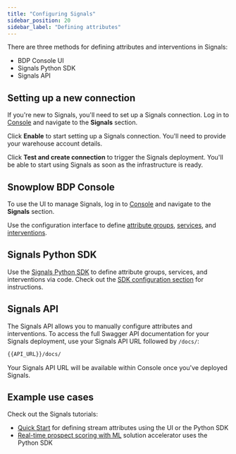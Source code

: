 ```yaml
---
title: "Configuring Signals"
sidebar_position: 20
sidebar_label: "Defining attributes"
---
```


There are three methods for defining attributes and interventions in Signals:
* BDP Console UI
* Signals Python SDK
* Signals API

## Setting up a new connection

If you're new to Signals, you'll need to set up a Signals connection. Log in to [Console](https://console.snowplowanalytics.com) and navigate to the **Signals** section.

<!-- TODO image initial landing page no deployment -->

Click **Enable** to start setting up a Signals connection. You'll need to provide your warehouse account details.

<!-- TODO image setup page -->

Click **Test and create connection** to trigger the Signals deployment. You'll be able to start using Signals as soon as the infrastructure is ready.

## Snowplow BDP Console

To use the UI to manage Signals, log in to [Console](https://console.snowplowanalytics.com) and navigate to the **Signals** section.

Use the configuration interface to define [attribute groups](/docs/signals/configuration/attribute-groups/index.md), [services](/docs/signals/configuration/services/index.md), and [interventions](/docs/signals/configuration/interventions/index.md).

<!-- TODO image initial landing page -->

## Signals Python SDK

Use the [Signals Python SDK](https://github.com/snowplow-incubator/snowplow-signals-sdk) to define attribute groups, services, and interventions via code. Check out the [SDK configuration section](/docs/signals/configuration/using-python-sdk/index.md) for instructions.

## Signals API

The Signals API allows you to manually configure attributes and interventions. To access the full Swagger API documentation for your Signals deployment, use your Signals API URL followed by `/docs/`:

```bash
{{API_URL}}/docs/
```

Your Signals API URL will be available within Console once you've deployed Signals.

## Example use cases

Check out the Signals tutorials:
* [Quick Start](/tutorials/signals-quickstart/start) for defining stream attributes using the UI or the Python SDK
* [Real-time prospect scoring with ML](/tutorials/signals-ml-prospect-scoring/intro) solution accelerator uses the Python SDK
